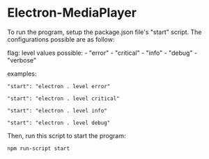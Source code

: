 # Electron-MediaPlayer

To run the program, setup the package.json file's "start" script. The configurations possible are as follow:

flag: level
values possible:
    - "error"
    - "critical"
    - "info"
    - "debug"
    - "verbose"

examples: 

    "start": "electron . level error"

    "start": "electron . level critical"

    "start": "electron . level info"

    "start": "electron . level debug"


Then, run this script to start the program: 

    npm run-script start    